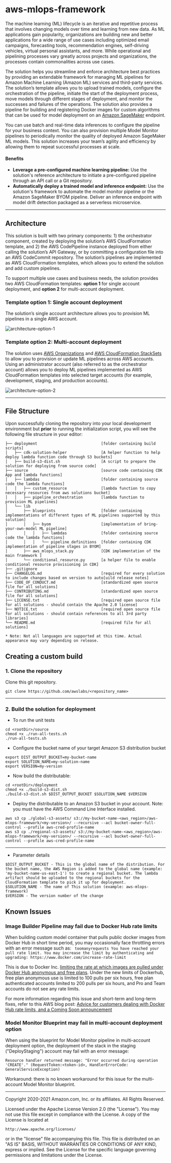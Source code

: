 # aws-mlops-framework

The machine learning (ML) lifecycle is an iterative and repetitive process that involves
changing models over time and learning from new data. As ML applications gain popularity,
organizations are building new and better applications for a wide range of use cases including
optimized email campaigns, forecasting tools, recommendation engines, self-driving vehicles,
virtual personal assistants, and more. While operational and pipelining processes vary greatly
across projects and organizations, the processes contain commonalities across use cases.

The solution helps you streamline and enforce architecture best practices by providing an extendable
framework for managing ML pipelines for Amazon Machine Learning (Amazon ML) services and third-party
services. The solution’s template allows you to upload trained models, configure the orchestration of
the pipeline, initiate the start of the deployment process, move models through different stages of
deployment, and monitor the successes and failures of the operations. The solution also provides a
pipeline for building and registering Docker images for custom algorithms that can be used for model
deployment on an [Amazon SageMaker](https://aws.amazon.com/sagemaker/) endpoint.

You can use batch and real-time data inferences to configure the pipeline for your business context.
You can also provision multiple Model Monitor pipelines to periodically monitor the quality of deployed
Amazon SageMaker ML models. This solution increases your team’s agility and efficiency by allowing them
to repeat successful processes at scale.

#### Benefits

- **Leverage a pre-configured machine learning pipeline:** Use the solution's reference architecture to initiate a pre-configured pipeline through an API call or a Git repository.
- **Automatically deploy a trained model and inference endpoint:** Use the solution's framework to automate the model monitor pipeline or the Amazon SageMaker BYOM pipeline. Deliver an inference endpoint with model drift detection packaged as a serverless microservice.

---

## Architecture

This solution is built with two primary components: 1) the orchestrator component, created by deploying the solution’s AWS CloudFormation template, and 2) the AWS CodePipeline instance deployed from either calling the solution’s API Gateway, or by committing a configuration file into an AWS CodeCommit repository. The solution’s pipelines are implemented as AWS CloudFormation templates, which allows you to extend the solution and add custom pipelines.

To support multiple use cases and business needs, the solution provides two AWS CloudFormation templates: **option 1** for single account deployment, and **option 2** for multi-account deployment.

### Template option 1: Single account deployment

The solution’s single account architecture allows you to provision ML pipelines in a single AWS account.

![architecture-option-1](source/architecture-option-1.png)

### Template option 2: Multi-account deployment

The solution uses [AWS Organizations](https://aws.amazon.com/organizations/) and [AWS CloudFormation StackSets](https://docs.aws.amazon.com/AWSCloudFormation/latest/UserGuide/what-is-cfnstacksets.html) to allow you to provision or update ML pipelines across AWS accounts. Using an administrator account (also referred to as the orchestrator account) allows you to deploy ML pipelines implemented as AWS CloudFormation templates into selected target accounts (for example, development, staging, and production accounts).

![architecture-option-2](source/architecture-option-2.png)

---

## File Structure

Upon successfully cloning the repository into your local development environment but **prior** to running the initialization script, you will see the following file structure in your editor:

```
├── deployment                            [folder containing build scripts]
│   ├── cdk-solution-helper               [A helper function to help deploy lambda function code through S3 buckets]
│   ├── build-s3-dist.sh                  [A script to prepare the solution for deploying from source code]
├── source                                [source code containing CDK App and lambda functions]
│   ├── lambdas                           [folder containing source code the lambda functions]
│   │   ├── custom_resource               [lambda function to copy necessary resources from aws solutions bucket]
│   │   ├── pipeline_orchestration        [lambda function to provision ML pipelines]
│   └── lib
│       ├── blueprints                    [folder containing implementations of different types of ML pipelines supported by this solution]
│       │   ├── byom                      [implementation of bring-your-own-model ML pipeline]
│       │   │   ├── lambdas               [folder containing source code the lambda functions]
│       │   │   └── pipeline_definitions  [folder containing CDK implementation of pipeline stages in BYOM]
│       ├── aws_mlops_stack.py            [CDK implementation of the main framework ]
│       └── conditional_resource.py       [a helper file to enable conditional resource provisioning in CDK]
├── .gitignore
├── CHANGELOG.md                          [required for every solution to include changes based on version to auto[uild release notes]
├── CODE_OF_CONDUCT.md                    [standardized open source file for all solutions]
├── CONTRIBUTING.md                       [standardized open source file for all solutions]
├── LICENSE.txt                           [required open source file for all solutions - should contain the Apache 2.0 license]
├── NOTICE.txt                            [required open source file for all solutions - should contain references to all 3rd party libraries]
└── README.md                             [required file for all solutions]

* Note: Not all languages are supported at this time. Actual appearance may vary depending on release.
```

## Creating a custom build

### 1. Clone the repository

Clone this git repository.

`git clone https://github.com/awslabs/<repository_name>`

---

### 2. Build the solution for deployment

- To run the unit tests

```
cd <rootDir>/source
chmod +x ./run-all-tests.sh
./run-all-tests.sh
```

- Configure the bucket name of your target Amazon S3 distribution bucket

```
export DIST_OUTPUT_BUCKET=my-bucket-name
export SOLUTION_NAME=my-solution-name
export VERSION=my-version
```

- Now build the distributable:

```
cd <rootDir>/deployment
chmod +x ./build-s3-dist.sh
./build-s3-dist.sh $DIST_OUTPUT_BUCKET $SOLUTION_NAME $VERSION
```

- Deploy the distributable to an Amazon S3 bucket in your account. Note: you must have the AWS Command Line Interface installed.

```
aws s3 cp ./global-s3-assets/ s3://my-bucket-name-<aws_region>/aws-mlops-framework/<my-version>/ --recursive --acl bucket-owner-full-control --profile aws-cred-profile-name
aws s3 cp ./regional-s3-assets/ s3://my-bucket-name-<aws_region>/aws-mlops-framework/<my-version>/ --recursive --acl bucket-owner-full-control --profile aws-cred-profile-name
```

---

- Parameter details

```
$DIST_OUTPUT_BUCKET - This is the global name of the distribution. For the bucket name, the AWS Region is added to the global name (example: 'my-bucket-name-us-east-1') to create a regional bucket. The lambda artifact should be uploaded to the regional buckets for the CloudFormation template to pick it up for deployment.
$SOLUTION_NAME - The name of This solution (example: aws-mlops-framework)
$VERSION - The version number of the change
```

## Known Issues

### Image Builder Pipeline may fail due to Docker Hub rate limits

When building custom model container that pulls public docker images from Docker Hub in short time period, you may occasionally face throttling errors with an error message such as:
` toomanyrequests You have reached your pull rate limit. You may increase the limit by authenticating and upgrading: https://www.docker.com/increase-rate-limit`

This is due to Docker Inc. [limiting the rate at which images are pulled under Docker Hub anonymous and free plans](https://docs.docker.com/docker-hub/download-rate-limit/). Under the new limits of Dockerhub, free plan anonymous use is limited to 100 pulls per six hours, free plan authenticated accounts limited to 200 pulls per six hours, and Pro and Team accounts do not see any rate limits.

For more information regarding this issue and short-term and long-term fixes, refer to this AWS blog post: [Advice for customers dealing with Docker Hub rate limits, and a Coming Soon announcement](https://aws.amazon.com/blogs/containers/advice-for-customers-dealing-with-docker-hub-rate-limits-and-a-coming-soon-announcement/)

### Model Monitor Blueprint may fail in multi-account deployment option

When using the blueprint for Model Monitor pipeline in multi-account deployment option, the deployment of the stack in the staging ("DeployStaging") account may fail with an error message:

```
Resource handler returned message: "Error occurred during operation 'CREATE'." (RequestToken:<token-id>, HandlerErrorCode: GeneralServiceException)
```

Workaround: there is no known workaround for this issue for the multi-account Model Monitor blueprint.

---

Copyright 2020-2021 Amazon.com, Inc. or its affiliates. All Rights Reserved.

Licensed under the Apache License Version 2.0 (the "License"). You may not use this file except in compliance with the License. A copy of the License is located at

    http://www.apache.org/licenses/

or in the "license" file accompanying this file. This file is distributed on an "AS IS" BASIS, WITHOUT WARRANTIES OR CONDITIONS OF ANY KIND, express or implied. See the License for the specific language governing permissions and limitations under the License.
